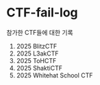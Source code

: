 # CTF-fail-log

참가한 CTF들에 대한 기록

1. 2025 BlitzCTF
2. 2025 L3akCTF
3. 2025 ToHCTF
4. 2025 ShaktiCTF
5. 2025 Whitehat School CTF
